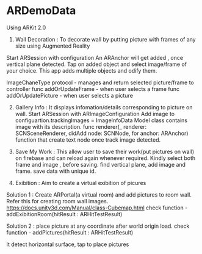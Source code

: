 # ARDemoData


Using ARKit 2.0

1) Wall Decoration :  To decorate wall by putting picture with frames of any size using Augmented Reality

Start ARSession with configuration
An ARAnchor will get added , once vertical plane detected.
Tap on added object and select image/frame of your choice.
This app adds multiple objects and  odify them.

ImageChaneType protocol - manages and return selected picture/frame to controller
func addOrUpdateFrame - when user selects a frame
func addOrUpdatePicture - when user selects a picture

2) Gallery Info : It displays infomation/details corresponding to picture on wall.
Start ARSession with ARImageConfiguration
Add image to configuartion.trackingImages  = <set of UIImages to track>
ImageInfoData Model class contains image with its description.
func renderer(_ renderer: SCNSceneRenderer, didAdd node: SCNNode, for anchor: ARAnchor) function that create text node once track image detected.


3) Save My Work : This allow user to save their work(put pictures on wall) on firebase and can reload again whenever required.
Kindly  select both frame and image , before saving.
find vertical plane, add image and frame.
save data with unique id.

4) Exibition : Aim to create a virtual exibition of picures

Solution 1 :  Create ARPortal(a virtual room) and add pictures to room wall. 
Refer this for creating room wall images.
https://docs.unity3d.com/Manual/class-Cubemap.html
check function - addExibitionRoom(hitResult : ARHitTestResult)

Solution 2 :  place picture at any coordinate after world origin load.
check function - addPictures(hitResult : ARHitTestResult)

It detect horizontal surface, tap to place pictures



 
